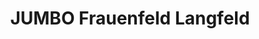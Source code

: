 ---
title: "JUMBO Frauenfeld Langfeld"
url: /frauenfeld/jumbo-frauenfeld-langfeld/
shop: Baumarkt
---